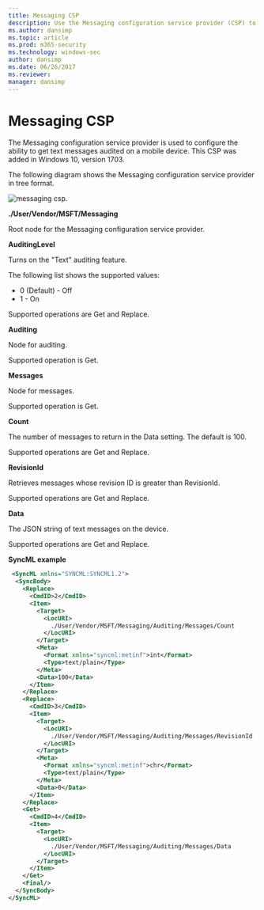 ```yaml
---
title: Messaging CSP
description: Use the Messaging configuration service provider (CSP) to configure the ability to get text messages audited on a mobile device.
ms.author: dansimp
ms.topic: article
ms.prod: m365-security
ms.technology: windows-sec
author: dansimp
ms.date: 06/26/2017
ms.reviewer: 
manager: dansimp
---
```


# Messaging CSP

The Messaging configuration service provider is used to configure the ability to get text messages audited on a mobile device. This CSP was added in Windows 10, version 1703.

The following diagram shows the Messaging configuration service provider in tree format.

![messaging csp.](images/provisioning-csp-messaging.png)

<a href="" id="--user-msft-applocker"></a>**./User/Vendor/MSFT/Messaging**  

<p>Root node for the Messaging configuration service provider.</p>

<a href="" id="auditinglevel"></a>**AuditingLevel**  
<p>Turns on the &quot;Text&quot; auditing feature.</p>
<p>The following list shows the supported values:</p>
<ul>
<li>0 (Default) - Off</li>
<li>1 - On</li>
</ul>
<p>Supported operations are Get and Replace.</p>

<a href="" id="auditing"></a>**Auditing**  
<p>Node for auditing.</p>
<p>Supported operation is Get.</p>

<a href="" id="messages"></a>**Messages**  
<p>Node for messages.</p>
<p>Supported operation is Get.</p>

<a href="" id="count"></a>**Count**  
<p>The number of messages to return in the Data setting. The default is 100.</p>
<p>Supported operations are Get and Replace.</p>

<a href="" id="revisionid"></a>**RevisionId**  
<p>Retrieves messages whose revision ID is greater than RevisionId.</p>
<p>Supported operations are Get and Replace.</p>

<a href="" id="data"></a>**Data**  
<p>The JSON string of text messages on the device.</p>
<p>Supported operations are Get and Replace.</p>


**SyncML example**

```xml
 <SyncML xmlns="SYNCML:SYNCML1.2">
  <SyncBody>
    <Replace>
      <CmdID>2</CmdID>
      <Item>
        <Target>
          <LocURI>
            ./User/Vendor/MSFT/Messaging/Auditing/Messages/Count
          </LocURI>
        </Target>
        <Meta>
          <Format xmlns="syncml:metinf">int</Format>
          <Type>text/plain</Type>
        </Meta>
        <Data>100</Data>
      </Item>
    </Replace>
    <Replace>
      <CmdID>3</CmdID>
      <Item>
        <Target>
          <LocURI>
            ./User/Vendor/MSFT/Messaging/Auditing/Messages/RevisionId
          </LocURI>
        </Target>
        <Meta>
          <Format xmlns="syncml:metinf">chr</Format>
          <Type>text/plain</Type>
        </Meta>
        <Data>0</Data>
      </Item>
    </Replace>
    <Get>
      <CmdID>4</CmdID>
      <Item>
        <Target>
          <LocURI>
            ./User/Vendor/MSFT/Messaging/Auditing/Messages/Data
          </LocURI>
        </Target>
      </Item>
    </Get>
    <Final/>
  </SyncBody>
</SyncML>
```
